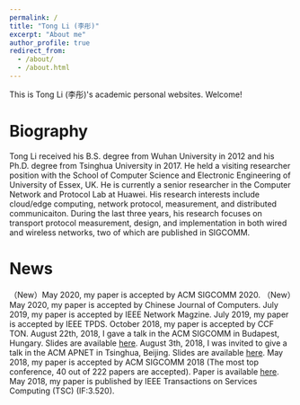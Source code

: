 ```yaml
---
permalink: /
title: "Tong Li (李彤)"
excerpt: "About me"
author_profile: true
redirect_from: 
  - /about/
  - /about.html
---
```


This is Tong Li (李彤)'s academic personal websites. Welcome!

Biography
======
Tong Li received his B.S. degree from Wuhan University in 2012 and his Ph.D. degree from Tsinghua University in 2017. He held a visiting researcher position with the School of Computer Science and Electronic Engineering of University of Essex, UK. He is currently a senior researcher in the Computer Network and Protocol Lab at Huawei. His research interests include cloud/edge computing, network protocol, measurement, and distributed communicaiton. During the last three years, his research focuses on transport protocol measurement, design, and implementation in both wired and wireless networks, two of which are published in SIGCOMM.

News
======
（New）May 2020,  my paper is accepted by ACM SIGCOMM 2020. 
（New）May 2020, my paper is accepted by Chinese Journal of Computers. 
July 2019, my paper is accepted by IEEE Network Magzine. 
July 2019, my paper is accepted by IEEE TPDS. 
October 2018, my paper is accepted by CCF TON. 
August 22th, 2018, I gave a talk in the ACM SIGCOMM in Budapest, Hungary. Slides are available [here](http://conferences.sigcomm.org/sigcomm/2018/files/slides/paper_3.4.pdf).
August 3th, 2018, I was invited to give a talk in the ACM APNET in Tsinghua, Beijing. Slides are available [here](https://leetong.weebly.com/publications.html).
May 2018, my paper is accepted by ACM SIGCOMM 2018 (The most top conference, 40 out of 222 papers are accepted). Paper is available [here](https://leetong.weebly.com/publications.html).
May 2018,  my paper is published by IEEE Transactions on Services Computing (TSC) (IF:3.520).

